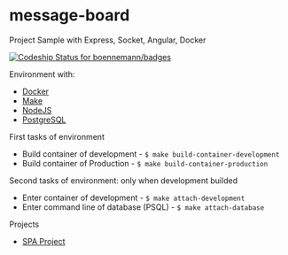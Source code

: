 # message-board
Project Sample with Express, Socket, Angular, Docker

[![Codeship Status for boennemann/badges](https://www.codeship.io/projects/83fd1930-9ce8-0133-2987-22509ada1533/status?branch=master)](https://www.codeship.io/projects/127290)

Environment with:

* [Docker](https://docs.docker.com/)
* [Make](http://www.gnu.org/software/make/manual/make.html#Running)
* [NodeJS](https://nodejs.org/dist/latest-v4.x/docs/api/)
* [PostgreSQL](http://www.postgresql.org/docs/9.4/static/)


First tasks of environment

* Build container of development - ```$ make build-container-development```
* Build container of Production - ```$ make build-container-production```


Second tasks of environment: only when development builded

* Enter container of development - ```$ make attach-development```
* Enter command line of database (PSQL) - ```$ make attach-database```


Projects

* [SPA Project](https://github.com/luiz-simples/message-board/tree/master/spa)
